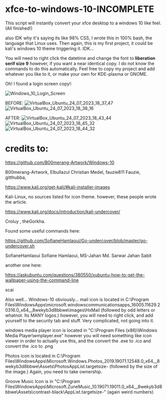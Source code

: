 # xfce-to-windows-10-INCOMPLETE
This script will instantly convert your xfce desktop to a windows 10 like feel. (All finished!)

also IDK why it's saying its like 98% CSS, I wrote this in 100% bash, the language that Linux uses. Then again, this is my first project, it could be kali's windows 10 theme triggering it. IDK...

You will need to right click the datetime and change the font to **liberation serif size 9** however, if you want a near identical copy. I do not know the commands to do this automatically. Feel free to copy my project and add whatever you like to it, or make your own for KDE-plasma or GNOME.

Oh! I found a login screen copy!:

![Windows_10_Login_Screen](https://us1.discourse-cdn.com/spiceworks/optimized/4X/9/1/5/91576352dafff29c9de814e011e0232743d4e651_2_690x388.jpeg)

BEFORE:
![VirtualBox_Ubuntu_24_07_2023_18_37_47](https://github.com/PhoenixStormJr/xfce-to-windows-10-INCOMPLETE/assets/66498788/75caef9c-b480-4da0-a059-2ee3c133e681)
![VirtualBox_Ubuntu_24_07_2023_18_38_16](https://github.com/PhoenixStormJr/xfce-to-windows-10-INCOMPLETE/assets/66498788/ade29013-d34f-4219-b241-e356c3f7cd25)

AFTER:
![VirtualBox_Ubuntu_24_07_2023_18_43_44](https://github.com/PhoenixStormJr/xfce-to-windows-10-INCOMPLETE/assets/66498788/2bc6294a-0868-442b-a1e4-76ddbdb3b64d)
![VirtualBox_Ubuntu_24_07_2023_18_45_32](https://github.com/PhoenixStormJr/xfce-to-windows-10-INCOMPLETE/assets/66498788/19555d5b-c033-4241-92b4-df104c62e387)
![VirtualBox_Ubuntu_24_07_2023_18_44_32](https://github.com/PhoenixStormJr/xfce-to-windows-10-INCOMPLETE/assets/66498788/fa96f915-e7e1-4145-9764-68ea94de5a0c)


# credits to:
https://github.com/B00merang-Artwork/Windows-10

B00merang-Artwork, 
Elbullazul Christian Medel, 
fauzie811 Fauzie, 
gitthubba, 

https://www.kali.org/get-kali/#kali-installer-images

Kali-Linux, no sources listed for icon theme. however, these people wrote the article.

https://www.kali.org/docs/introduction/kali-undercover/

Croluy , theGorkha.

Found some useful commands here:

https://github.com/SofianeHamlaoui/Go-undercover/blob/master/go-undercover.sh

SofianeHamlaoui Sofiane Hamlaoui, 
MS-Jahan Md. Sarwar Jahan Sabit

another one here:

https://askubuntu.com/questions/380550/xubuntu-how-to-set-the-wallpaper-using-the-command-line

scai

Also well... Windows-10 obviously...
mail icon is located in C:\Program Files\WindowsApps\microsoft.windowscommunicationsapps_16005.11629.20316.0_x64__8wekyb3d8bbwe\images\HxMail (followed by odd letters or whatnot. Its MANY logos.) however, you will need to right click, and add yourself to the security tab and stuff. Very complicated, not going into it.

windows media player icon is located in "C:\Program Files (x86)\Windows Media Player\wmplayer.exe" however you will need something like icon viewer in order to actually use this, and the convert the .exe to .ico and convert the .ico to .png

Photos icon is located in C:\Program Files\WindowsApps\Microsoft.Windows.Photos_2019.19071.12548.0_x64__8wekyb3d8bbwe\Assets\PhotosAppList.targetsize- (followed by the size of the image.) Again, you need to take ownership.

Groove Music Icon is in "C:\Program Files\WindowsApps\Microsoft.ZuneMusic_10.19071.19011.0_x64__8wekyb3d8bbwe\Assets\contrast-black\AppList.targetsize-" (again weird numbers)
